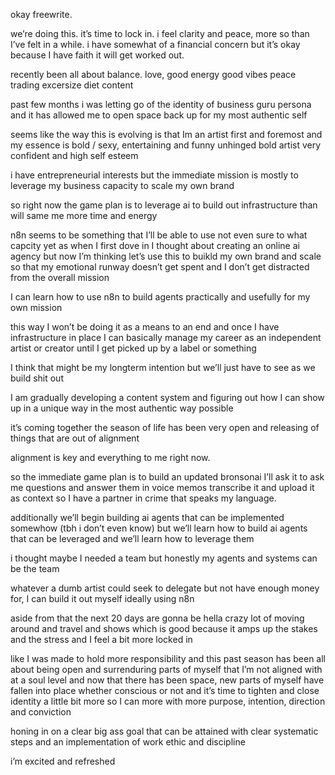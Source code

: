 

okay freewrite. 

we’re doing this. it’s time to lock in. i feel clarity and peace, more so than I’ve felt in a while. i have somewhat of a financial concern but it’s okay because I have faith it will get worked out. 

recently been all about balance. love, good energy good vibes peace trading excersize diet content

past few months i was letting go of the identity of business guru persona and it has allowed me to open space back up for my most authentic self

seems like the way this is evolving is that Im an artist first and foremost and my essence is bold / sexy, entertaining and funny unhinged bold artist very confident and high self esteem 

i have entrepreneurial interests but the immediate mission is mostly to leverage my business capacity to scale my own brand 

so right now the game plan is to leverage ai to build out infrastructure than will same me more time and energy

n8n seems to be something that I’ll be able to use
not even sure to what capcity yet 
as when I first dove in I thought about creating an online ai agency but now I’m thinking let’s use this to buikld my own brand and scale so that my emotional runway doesn’t get spent and I don’t get distracted from the overall mission

I can learn how to use n8n to build agents practically and usefully for my own mission

this way I won’t be doing it as a means to an end and once I have infrastructure in place I can basically manage my career as an independent artist or creator until I get picked up by a label or something

I think that might be my longterm intention but we’ll just have to see as we build shit out

I am gradually developing a content system and figuring out how I can show up in a unique way in the most authentic way possible

it’s coming together
the season of life has been very open and releasing of things that are out of alignment

alignment is key and everything to me right now. 

so the immediate game plan is to build an updated bronsonai 
I’ll ask it to ask me questions and answer them in voice memos
transcribe it and upload it as context so I have a partner in crime that speaks my language. 

additionally we’ll begin building ai agents that can be implemented somewhow (tbh i don’t even know) but we’ll learn how to build ai agents that can be leveraged and we’ll learn how to leverage them

i thought maybe I needed a team but honestly my agents and systems can be the team

whatever a dumb artist could seek to delegate but not have enough money for, I can build it out myself ideally using n8n

aside from that the next 20 days are gonna be hella crazy
lot of moving around and travel and shows 
which is good because it amps up the stakes and the stress 
and I feel a bit more locked in

like I was made to hold more responsibility and this past season has been all about being open and surrenduring parts of myself that I’m not aligned with at a soul level and now that there has been space, new parts of myself have fallen into place whether conscious or not and it’s time to tighten and close identity a little bit more so I can more with more purpose, intention, direction and conviction

honing in on a clear big ass goal that can be attained with clear systematic steps and an implementation of work ethic and discipline

i’m excited and refreshed